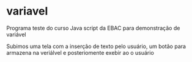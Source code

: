 # variavel
Programa teste do curso Java script da EBAC para demonstração de variável

Subimos uma tela com a inserção de texto pelo usuário, um botão para armazena na veriálvel e posteriomente exebir ao o usuário
